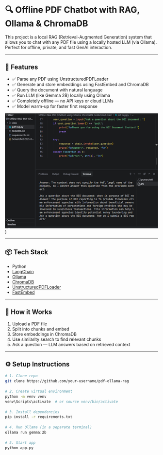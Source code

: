 # 🔍 Offline PDF Chatbot with RAG, Ollama & ChromaDB

This project is a local RAG (Retrieval-Augmented Generation) system that allows you to chat with any PDF file using a locally hosted LLM (via Ollama). Perfect for offline, private, and fast GenAI interaction.

---

## 🚀 Features

- ✅ Parse any PDF using UnstructuredPDFLoader
- ✅ Generate and store embeddings using FastEmbed and ChromaDB
- ✅ Query the document with natural language
- ✅ Run LLM (like Gemma 2B) locally using Ollama
- ✅ Completely offline — no API keys or cloud LLMs
- ✅ Model warm-up for faster first response



![PDF Chatbot Screenshot](screenshot.png))

---

## 📦 Tech Stack

- Python
- [LangChain](https://github.com/langchain-ai/langchain)
- [Ollama](https://ollama.com)
- [ChromaDB](https://www.trychroma.com/)
- [UnstructuredPDFLoader](https://github.com/Unstructured-IO/unstructured)
- [FastEmbed](https://github.com/langchain-ai/fastembed)

---

## 📁 How it Works

1. Upload a PDF file
2. Split into chunks and embed
3. Store embeddings in ChromaDB
4. Use similarity search to find relevant chunks
5. Ask a question — LLM answers based on retrieved context

---

## ⚙️ Setup Instructions

```bash
# 1. Clone repo
git clone https://github.com/your-username/pdf-ollama-rag

# 2. Create virtual environment
python -m venv venv
venv\Scripts\activate  # or source venv/bin/activate

# 3. Install dependencies
pip install -r requirements.txt

# 4. Run Ollama (in a separate terminal)
ollama run gemma:2b

# 5. Start app
python app.py
